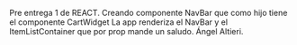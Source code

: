 Pre entrega 1 de REACT. Creando componente NavBar que como hijo tiene el componente CartWidget
La app renderiza el NavBar y el ItemListContainer que por prop mande un saludo. Ángel Altieri.